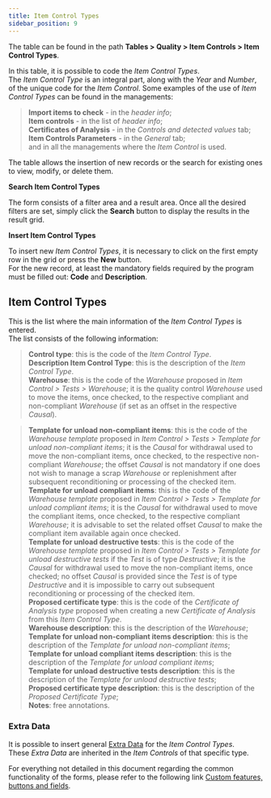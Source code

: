 ```yaml
---
title: Item Control Types 
sidebar_position: 9
---
```


The table can be found in the path **Tables > Quality > Item Controls > Item Control Types**. 

In this table, it is possible to code the *Item Control Types*.  
The *Item Control Type* is an integral part, along with the *Year* and *Number*, of the unique code for the *Item Control*. 
Some examples of the use of *Item Control Types* can be found in the managements:
> **Import items to check** - in the *header info*;  
> **Item controls** - in the list of *header info*;  
> **Certificates of Analysis** - in the *Controls and detected values* tab;  
> **Item Controls Parameters** - in the *General* tab;  
and in all the managements where the *Item Control* is used. 

The table allows the insertion of new records or the search for existing ones to view, modify, or delete them.

**Search Item Control Types**

The form consists of a filter area and a result area. Once all the desired filters are set, simply click the **Search** button to display the results in the result grid.

**Insert Item Control Types**

To insert new *Item Control Types*, it is necessary to click on the first empty row in the grid or press the **New** button.   
For the new record, at least the mandatory fields required by the program must be filled out: **Code** and **Description**.

## Item Control Types 

This is the list where the main information of the *Item Control Types* is entered.  
The list consists of the following information:   
> **Control type**: this is the code of the *Item Control Type*.   
> **Description Item Control Type**: this is the description of the *Item Control Type*.   
> **Warehouse**: this is the code of the *Warehouse* proposed in *Item Control > Tests > Warehouse*; it is the quality control *Warehouse* used to move the items, once checked, to the respective compliant and non-compliant *Warehouse* (if set as an offset in the respective *Causal*).   

> **Template for unload non-compliant items**: this is the code of the *Warehouse template* proposed in *Item Control > Tests > Template for unload non-compliant items*; 
it is the *Causal* for withdrawal used to move the non-compliant items, once checked, to the respective non-compliant *Warehouse*; 
the offset *Causal* is not mandatory if one does not wish to manage a scrap *Warehouse* or replenishment after subsequent reconditioning or processing of the checked item.   
> **Template for unload compliant items**: this is the code of the *Warehouse template* proposed in *Item Control > Tests > Template for unload compliant items*; 
it is the *Causal* for withdrawal used to move the compliant items, once checked, to the respective compliant *Warehouse*; 
it is advisable to set the related offset *Causal* to make the compliant item available again once checked.   
> **Template for unload destructive tests**: this is the code of the *Warehouse template* proposed in *Item Control > Tests > Template for unload destructive tests* if the *Test* is of type *Destructive*; 
it is the *Causal* for withdrawal used to move the non-compliant items, once checked; 
no offset *Causal* is provided since the *Test* is of type *Destructive* and it is impossible to carry out subsequent reconditioning or processing of the checked item.   
> **Proposed certificate type**: this is the code of the *Certificate of Analysis type* proposed when creating a new *Certificate of Analysis* from this *Item Control Type*.   
> **Warehouse description**: this is the description of the *Warehouse*;   
> **Template for unload non-compliant items description**: this is the description of the *Template for unload non-compliant items*;   
> **Template for unload compliant items description**: this is the description of the *Template for unload compliant items*;   
> **Template for unload destructive tests description**: this is the description of the *Template for unload destructive tests*;   
> **Proposed certificate type description**: this is the description of the *Proposed Certificate Type*;   
> **Notes**: free annotations.

### Extra Data 

It is possible to insert general [Extra Data](/docs/configurations/utility/extra-data/extradata/search-extradata) for the *Item Control Types*.   
These *Extra Data* are inherited in the *Item Controls* of that specific type.   

For everything not detailed in this document regarding the common functionality of the forms, please refer to the following link [Custom features, buttons and fields](/docs/guide/common).